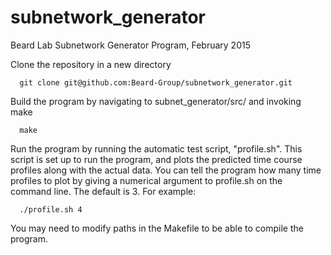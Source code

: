 # subnetwork_generator
Beard Lab Subnetwork Generator Program, February 2015

Clone the repository in a new directory

      git clone git@github.com:Beard-Group/subnetwork_generator.git
      
Build the program by navigating to subnet_generator/src/ and invoking make

      make
      
Run the program by running the automatic test script, "profile.sh".
This script is set up to run the program, and plots the predicted time course
profiles along with the actual data. You can tell the program how many time 
profiles to plot by giving a numerical argument to profile.sh on the command line.
The default is 3.
For example:

      ./profile.sh 4
    

You may need to modify paths in the Makefile to be able to compile the program.
